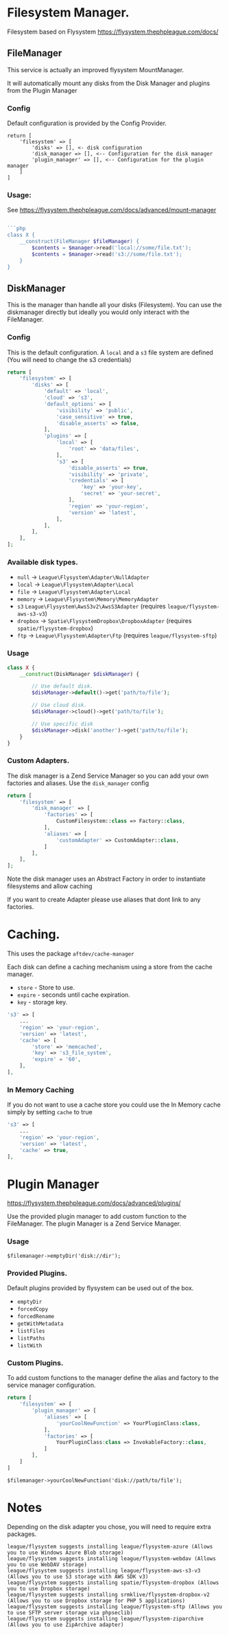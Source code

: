 # Filesystem Manager.

Filesystem based on Flysystem https://flysystem.thephpleague.com/docs/

## FileManager

This service is actually an improved flysystem MountManager.

It will automatically mount any disks from the Disk Manager and plugins from the Plugin Manager

### Config

Default configuration is provided by the Config Provider.

```
return [
    'filesystem' => [
        'disks' => [], <- disk configuration
        'disk_manager => [], <-- Configuration for the disk manager
        'plugin_manager' => [], <-- Configuration for the plugin manager
    ]
]
```

### Usage:
See https://flysystem.thephpleague.com/docs/advanced/mount-manager

```php

```php
class X {
    __construct(FileManager $fileManager) {
        $contents = $manager->read('local://some/file.txt');
        $contents = $manager->read('s3://some/file.txt');
    }
}
```

## DiskManager

This is the manager than handle all your disks (Filesystem).
You can use the diskmanager directly but ideally you would only interact with the FileManager.

### Config

This is the default configuration.
A `local` and a `s3` file system are defined (You will need to change the s3 credentials)

```php
return [
    'filesystem' => [
        'disks' => [
            'default' => 'local',
            'cloud' => 's3',
            'default_options' => [
                'visibility' => 'public',
                'case_sensitive' => true,
                'disable_asserts' => false,
            ],
            'plugins' => [
                'local' => [
                    'root' => 'data/files',
                ],
                's3' => [
                    'disable_asserts' => true,
                    'visibility' => 'private',
                    'credentials' => [
                        'key' => 'your-key',
                        'secret' => 'your-secret',
                    ],
                    'region' => 'your-region',
                    'version' => 'latest',
                ],
            ],
        ],
    ],
];
```

### Available disk types.

- `null` -> `League\Flysystem\Adapter\NullAdapter`
- `local` -> `League\Flysystem\Adapter\Local`
- `file`  -> `League\Flysystem\Adapter\Local`
- `memory` -> `League\Flysystem\Memory\MemoryAdapter`
- `s3` `League\Flysystem\AwsS3v2\AwsS3Adapter` (requires `league/flysystem-aws-s3-v3`)
- `dropbox` -> `Spatie\FlysystemDropbox\DropboxAdapter` (requires `spatie/flysystem-dropbox`)
- `ftp` -> `League\Flysystem\Adapter\Ftp` (requires `league/flysystem-sftp`)

### Usage

```php
class X {
    __construct(DiskManager $diskManager) {

        // Use default disk.
        $diskManager->default()->get('path/to/file');

        // Use cloud disk.
        $diskManager->cloud()->get('path/to/file');

        // Use specific disk
        $diskManager->disk('another')->get('path/to/file');
    }
}
```

### Custom Adapters.

The disk manager is a Zend Service Manager so you can add your own factories and aliases.
Use the `disk_manager` config

```php
return [
    'filesystem' => [
        'disk_manager' => [
            'factories' => [
                CustomFilesystem::class => Factory::class,
            ],
            'aliases' => [
                'customAdapter' => CustomAdapter::class,
            ] 
        ],
    ],
];
```

Note the disk manager uses an Abstract Factory in order to instantiate filesystems and allow caching

If you want to create Adapter please use aliases that dont link to any factories.

# Caching.

This uses the package `aftdev/cache-manager`

Each disk can define a caching mechanism using a store from the cache manager.
- `store` - Store to use.
- `expire` - seconds until cache expiration. 
- `key` - storage key.

```php
's3' => [
    ...
    'region' => 'your-region',
    'version' => 'latest',
    'cache' => [
        'store' => 'memcached',
        'key' => 's3_file_system',
        'expire' = '60',
    ],
],
```

### In Memory Caching 

If you do not want to use a cache store you could use the In Memory cache simply by setting `cache` to true

```php
's3' => [
    ...
    'region' => 'your-region',
    'version' => 'latest',
    'cache' => true,
],
```

# Plugin Manager

https://flysystem.thephpleague.com/docs/advanced/plugins/

Use the provided plugin manager to add custom function to the FileManager.
The plugin Manager is a Zend Service Manager.

### Usage

`$filemanager->emptyDir('disk://dir');`

### Provided Plugins.

Default plugins provided by flysystem can be used out of the box.

- `emptyDir` 
- `forcedCopy`
- `forcedRename`
- `getWithMetadata`
- `listFiles`
- `listPaths`
- `listWith`

### Custom Plugins.

To add custom functions to the manager define the alias and factory to the 
service manager configuration.

```php
return [
    'filesystem' => [
        'plugin_manager' => [
            'aliases' => [
                'yourCoolNewFunction' => YourPluginClass:class,
            ],
            'factories' => [
                YourPluginClass:class => InvokableFactory::class,
            ]
        ],
    ]
]
```

`$filemanager->yourCoolNewFunction('disk://path/to/file');`

# Notes

Depending on the disk adapter you chose, you will need to require extra packages.

```
league/flysystem suggests installing league/flysystem-azure (Allows you to use Windows Azure Blob storage)
league/flysystem suggests installing league/flysystem-webdav (Allows you to use WebDAV storage)
league/flysystem suggests installing league/flysystem-aws-s3-v3 (Allows you to use S3 storage with AWS SDK v3)
league/flysystem suggests installing spatie/flysystem-dropbox (Allows you to use Dropbox storage)
league/flysystem suggests installing srmklive/flysystem-dropbox-v2 (Allows you to use Dropbox storage for PHP 5 applications)
league/flysystem suggests installing league/flysystem-sftp (Allows you to use SFTP server storage via phpseclib)
league/flysystem suggests installing league/flysystem-ziparchive (Allows you to use ZipArchive adapter)
```
